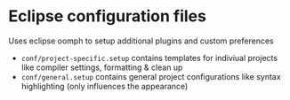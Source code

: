 # Eclipse configuration files
Uses eclipse oomph to setup additional plugins and custom preferences

* `conf/project-specific.setup` contains templates for indiviual projects like compiler settings, formatting & clean up
* `conf/general.setup` contains general project configurations like syntax highlighting (only influences the appearance)